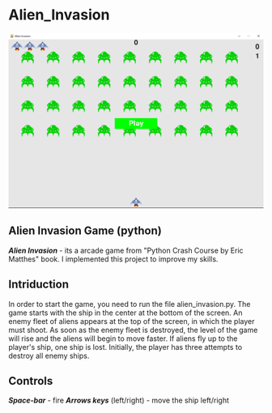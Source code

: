 # Alien_Invasion

![Alt Text](https://github.com/ElenaKiriakova/Alien_Invasion/blob/master/images/screen.png?raw=true)

## Alien Invasion Game (python)

**_Alien Invasion_** - its a arcade game from "Python Crash Course by Eric Matthes" book.
I implemented this project to improve my skills.

## Intriduction

In order to start the game, you need to run the file alien_invasion.py. The game starts with the ship in the center at the bottom of the screen.
An enemy fleet of aliens appears at the top of the screen, in which the player must shoot. 
As soon as the enemy fleet is destroyed, the level of the game will rise and the aliens will begin to move faster.
If aliens fly up to the player's ship, one ship is lost. 
Initially, the player has three attempts to destroy all enemy ships.

## Controls

**_Space-bar_** - fire
**_Arrows keys_** (left/right) - move the ship left/right

